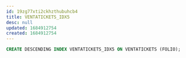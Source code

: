 ```yaml
---
id: 19zg77xti2ckhzthubuhcb4
title: VENTATICKETS_IDX5
desc: null
updated: 1684912754
created: 1684912754
---
```



```sql
CREATE DESCENDING INDEX VENTATICKETS_IDX5 ON VENTATICKETS (FOLIO);
```
